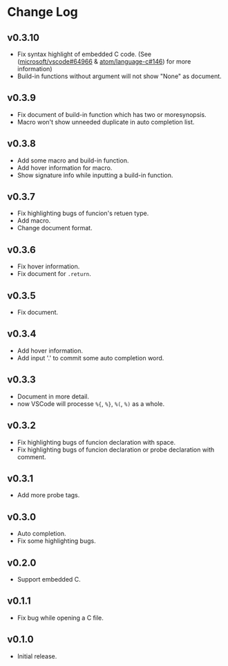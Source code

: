 # Change Log

## v0.3.10

- Fix syntax highlight of embedded C code. (See ([microsoft/vscode#64966](https://github.com/microsoft/vscode/issues/34525) & [atom/language-c#146](https://github.com/atom/language-c/issues/146)) for more information)
- Build-in functions without argument will not show "None" as document.

## v0.3.9

- Fix document of build-in function which has two or moresynopsis.
- Macro won't show unneeded duplicate in auto completion list.

## v0.3.8

- Add some macro and build-in function.
- Add hover information for macro.
- Show signature info while inputting a build-in function.

## v0.3.7

- Fix highlighting bugs of funcion's retuen type.
- Add macro.
- Change document format.

## v0.3.6

- Fix hover information.
- Fix document for `.return`.

## v0.3.5

- Fix document.

## v0.3.4

- Add hover information.
- Add input '.' to commit some auto completion word.

## v0.3.3

- Document in more detail.
- now VSCode will processe `%{`, `%}`, `%(`, `%)` as a whole.

## v0.3.2

- Fix highlighting bugs of funcion declaration with space.
- Fix highlighting bugs of funcion declaration or probe declaration with comment.

## v0.3.1

- Add more probe tags.

## v0.3.0

- Auto completion.
- Fix some highlighting bugs.

## v0.2.0

- Support embedded C.

## v0.1.1

- Fix bug while opening a C file.

## v0.1.0

- Initial release.
